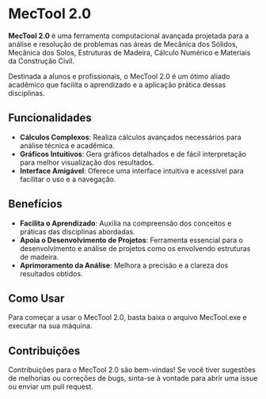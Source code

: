 # MecTool 2.0

**MecTool 2.0** é uma ferramenta computacional avançada projetada para a análise e resolução de problemas nas áreas de Mecânica dos Sólidos, Mecânica dos Solos, Estruturas de Madeira, Cálculo Numérico e Materiais da Construção Civil. 

Destinada a alunos e profissionais, o MecTool 2.0 é um ótimo aliado acadêmico que facilita o aprendizado e a aplicação prática dessas disciplinas. 

## Funcionalidades

- **Cálculos Complexos**: Realiza cálculos avançados necessários para análise técnica e acadêmica.
- **Gráficos Intuitivos**: Gera gráficos detalhados e de fácil interpretação para melhor visualização dos resultados.
- **Interface Amigável**: Oferece uma interface intuitiva e acessível para facilitar o uso e a navegação.

## Benefícios

- **Facilita o Aprendizado**: Auxilia na compreensão dos conceitos e práticas das disciplinas abordadas.
- **Apoia o Desenvolvimento de Projetos**: Ferramenta essencial para o desenvolvimento e análise de projetos como os envolvendo estruturas de madeira.
- **Aprimoramento da Análise**: Melhora a precisão e a clareza dos resultados obtidos.

## Como Usar

Para começar a usar o MecTool 2.0, basta baixa o arquivo MecTool.exe e executar na sua máquina.

## Contribuições

Contribuições para o MecTool 2.0 são bem-vindas! Se você tiver sugestões de melhorias ou correções de bugs, sinta-se à vontade para abrir uma issue ou enviar um pull request.

